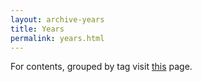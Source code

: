 ```yaml
---
layout: archive-years
title: Years
permalink: years.html
---
```


For contents, grouped by tag visit [this](/posts.html) page.
